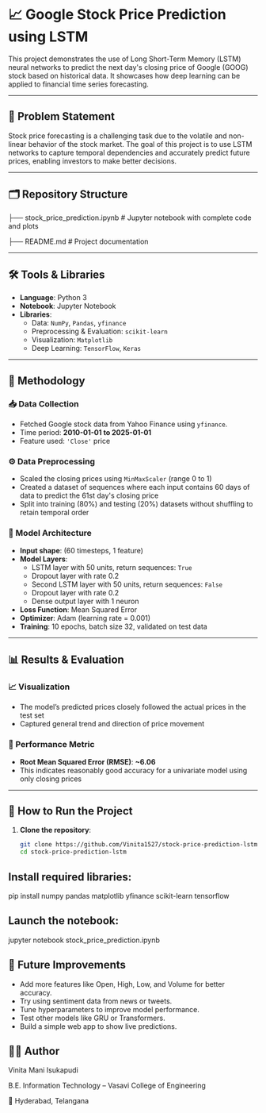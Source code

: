 # 📈 Google Stock Price Prediction using LSTM

This project demonstrates the use of Long Short-Term Memory (LSTM) neural networks to predict the next day's closing price of Google (GOOG) stock based on historical data. It showcases how deep learning can be applied to financial time series forecasting.

---

## 📌 Problem Statement

Stock price forecasting is a challenging task due to the volatile and non-linear behavior of the stock market. The goal of this project is to use LSTM networks to capture temporal dependencies and accurately predict future prices, enabling investors to make better decisions.

---

## 🗂️ Repository Structure

├── stock_price_prediction.ipynb # Jupyter notebook with complete code and plots 

├── README.md # Project documentation


---

## 🛠️ Tools & Libraries

- **Language**: Python 3  
- **Notebook**: Jupyter Notebook  
- **Libraries**:  
  - Data: `NumPy`, `Pandas`, `yfinance`  
  - Preprocessing & Evaluation: `scikit-learn`  
  - Visualization: `Matplotlib`  
  - Deep Learning: `TensorFlow`, `Keras`

---

## 🧪 Methodology

### 📥 Data Collection
- Fetched Google stock data from Yahoo Finance using `yfinance`.
- Time period: **2010-01-01 to 2025-01-01**
- Feature used: `'Close'` price

### ⚙️ Data Preprocessing
- Scaled the closing prices using `MinMaxScaler` (range 0 to 1)
- Created a dataset of sequences where each input contains 60 days of data to predict the 61st day's closing price
- Split into training (80%) and testing (20%) datasets without shuffling to retain temporal order

### 🧠 Model Architecture
- **Input shape**: (60 timesteps, 1 feature)
- **Model Layers**:
  - LSTM layer with 50 units, return sequences: `True`
  - Dropout layer with rate 0.2
  - Second LSTM layer with 50 units, return sequences: `False`
  - Dropout layer with rate 0.2
  - Dense output layer with 1 neuron
- **Loss Function**: Mean Squared Error
- **Optimizer**: Adam (learning rate = 0.001)
- **Training**: 10 epochs, batch size 32, validated on test data

---

## 📊 Results & Evaluation

### 📈 Visualization
- The model’s predicted prices closely followed the actual prices in the test set
- Captured general trend and direction of price movement

### 📏 Performance Metric
- **Root Mean Squared Error (RMSE)**: **~6.06**
- This indicates reasonably good accuracy for a univariate model using only closing prices

---

## 🚀 How to Run the Project

1. **Clone the repository**:
   ```bash
   git clone https://github.com/Vinita1527/stock-price-prediction-lstm.git
   cd stock-price-prediction-lstm

## Install required libraries:
pip install numpy pandas matplotlib yfinance scikit-learn tensorflow

##  Launch the notebook:

jupyter notebook stock_price_prediction.ipynb

## 🔮 Future Improvements

- Add more features like Open, High, Low, and Volume for better accuracy.
- Try using sentiment data from news or tweets.
- Tune hyperparameters to improve model performance.
- Test other models like GRU or Transformers.
- Build a simple web app to show live predictions.

## 🙋‍♀️ Author
Vinita Mani Isukapudi

B.E. Information Technology – Vasavi College of Engineering

📍 Hyderabad, Telangana
